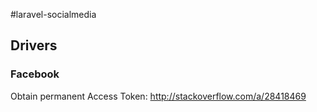 #laravel-socialmedia

## Drivers

### Facebook

Obtain permanent Access Token: http://stackoverflow.com/a/28418469